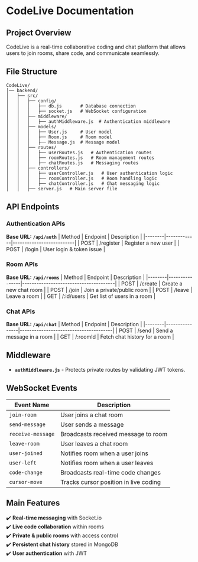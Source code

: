# CodeLive Documentation

## Project Overview
CodeLive is a real-time collaborative coding and chat platform that allows users to join rooms, share code, and communicate seamlessly.

## File Structure
```
CodeLive/
│── backend/
│   ├── src/
│   │   ├── config/
│   │   │   ├── db.js       # Database connection
│   │   │   ├── socket.js   # WebSocket configuration
│   │   ├── middleware/
│   │   │   ├── authMiddleware.js  # Authentication middleware
│   │   ├── models/
│   │   │   ├── User.js     # User model
│   │   │   ├── Room.js     # Room model
│   │   │   ├── Message.js  # Message model
│   │   ├── routes/
│   │   │   ├── userRoutes.js   # Authentication routes
│   │   │   ├── roomRoutes.js   # Room management routes
│   │   │   ├── chatRoutes.js   # Messaging routes
│   │   ├── controllers/
│   │   │   ├── userController.js   # User authentication logic
│   │   │   ├── roomController.js   # Room handling logic
│   │   │   ├── chatController.js   # Chat messaging logic
│   │   ├── server.js   # Main server file
```

## API Endpoints

### Authentication APIs
**Base URL: `/api/auth`**
| Method | Endpoint      | Description              |
|--------|-------------|--------------------------|
| POST   | /register   | Register a new user      |
| POST   | /login      | User login & token issue |

### Room APIs
**Base URL: `/api/rooms`**
| Method | Endpoint         | Description                           |
|--------|----------------|---------------------------------------|
| POST   | /create        | Create a new chat room               |
| POST   | /join          | Join a private/public room           |
| POST   | /leave         | Leave a room                         |
| GET    | /:id/users     | Get list of users in a room          |
### Chat APIs
**Base URL: `/api/chat`**
| Method | Endpoint         | Description                           |
|--------|----------------|---------------------------------------|
| POST   | /send          | Send a message in a room             |
| GET    | /:roomId       | Fetch chat history for a room        |

## Middleware
- **`authMiddleware.js`** - Protects private routes by validating JWT tokens.

## WebSocket Events
| Event Name       | Description                                  |
|----------------|------------------------------------------|
| `join-room`    | User joins a chat room                   |
| `send-message` | User sends a message                     |
| `receive-message` | Broadcasts received message to room   |
| `leave-room`   | User leaves a chat room                  |
| `user-joined`  | Notifies room when a user joins         |
| `user-left`    | Notifies room when a user leaves        |
| `code-change`  | Broadcasts real-time code changes       |
| `cursor-move`  | Tracks cursor position in live coding   |

## Main Features
✔️ **Real-time messaging** with Socket.io  
✔️ **Live code collaboration** within rooms  
✔️ **Private & public rooms** with access control  
✔️ **Persistent chat history** stored in MongoDB  
✔️ **User authentication** with JWT  
